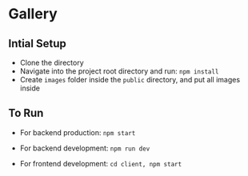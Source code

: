 # Gallery

## Intial Setup

- Clone the directory
- Navigate into the project root directory and run: `npm install`
- Create `images` folder inside the `public` directory, and put all images inside

## To Run

- For backend production: `npm start`
- For backend development: `npm run dev`

- For frontend development: `cd client, npm start`
